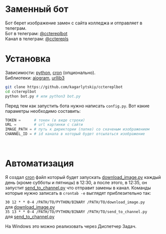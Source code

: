 # Заменный бот
Бот берет изображение замен с сайта колледжа и отправляет в телеграм. <br />
Бот в телеграм: [@cctereplbot](https://t.me/cctereplbot) <br />
Канал в телеграм: [@ccterepls](https://t.me/ccterepls)

# Установка
Зависимости: [python](https://command-not-found.com/python), [cron](https://command-not-found.com/crontab) (опционально). <br />
Библиотеки:  [aiogram](https://pypi.org/project/aiogram/), [urllib3](https://pypi.org/project/urllib3/)

```bash
git clone https://github.com/kagarlytskiy/cctereplbot
cd cctereplbot
python bot.py # или python3 bot.py
``` 
Перед тем как запустить бота нужно написать `config.py`. Вот какие параметры необходимо составить: <br />
```python
TOKEN =      # токен (в виде строки)
URL =        # url картинки с сайти
IMAGE_PATH = # путь к дириктории (папке) со скаченым изображением 
CHANNEL_ID = # id канала в который будет отсылаться изображение
```
<br />

# Автоматизация
Я создал [cron](https://crontab.guru/crontab.5.html) файл который будет запускать [download_image.py](https://github.com/kagarlytskiy/cctereplbot/blob/main/download_image.py) каждый день (кроме субботы и пятницы) в 12:30, а после этого, в 12:35, он запустит [send_to_channel.py](https://github.com/kagarlytskiy/cctereplbot/blob/main/send_to_channel.py) что отправит замены в канал. Команды которые нужно записать в `crontab -e` выглядят приблезительно так: <br />

`30 12 * * 0-4 /PATH/TO/PYTHON/BINARY /PATH/TO/download_image.py` <br />
для [download_image.py](https://github.com/kagarlytskiy/cctereplbot/blob/main/download_image.py) <br />
`35 13 * * 0-4 /PATH/TO/PYTHON/BINARY /PATH/TO/send_to_channel.py` <br />
для [send_to_channel.py](https://github.com/kagarlytskiy/cctereplbot/blob/main/send_to_channel.py) <br />

На Windows это можно реализовать через Диспетчер Задач. <br />

